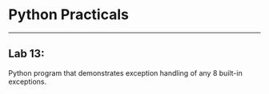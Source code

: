 # Python Practicals

---


## Lab 13:


Python program that demonstrates exception handling of any 8 built-in exceptions.

